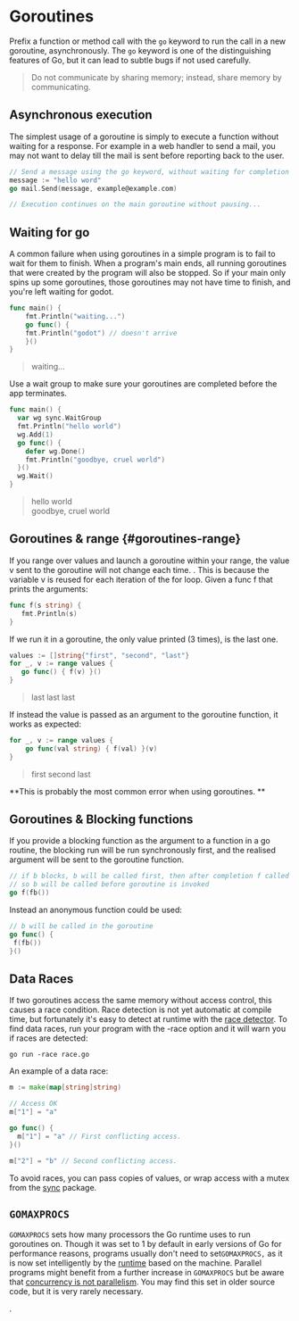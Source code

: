 # Goroutines

Prefix a function or method call with the `go` keyword to run the call in a new goroutine, asynchronously. The `go` keyword is one of the distinguishing features of Go, but it can lead to subtle bugs if not used carefully.

> Do not communicate by sharing memory; instead, share memory by communicating.

## Asynchronous execution

The simplest usage of a goroutine is simply to execute a function without waiting for a response. For example in a web handler to send a mail, you may not want to delay till the mail is sent before reporting back to the user.

```go
// Send a message using the go keyword, without waiting for completion
message := "hello word"
go mail.Send(message, example@example.com) 

// Execution continues on the main goroutine without pausing...
```

## Waiting for go

A common failure when using goroutines in a simple program is to fail to wait for them to finish. When a program's main ends,  all running goroutines that were created by the program will also be stopped. So if your main only spins up some goroutines, those goroutines may not have time to finish, and you're left waiting for godot.

```go
func main() {
    fmt.Println("waiting...")
    go func() {
    fmt.Println("godot") // doesn't arrive
    }()
}
```

> waiting...

Use a wait group to make sure your goroutines are completed before the app terminates.

```go
func main() {
  var wg sync.WaitGroup
  fmt.Println("hello world")
  wg.Add(1)
  go func() {
    defer wg.Done()
    fmt.Println("goodbye, cruel world")
  }()
  wg.Wait()
}
```

> hello world  
> goodbye, cruel world

## Goroutines & range {#goroutines-range}

If you range over values and launch a goroutine within your range, the value v sent to the goroutine will not change each time. . This is because the variable v is reused for each iteration of the for loop. Given a func f that prints the arguments:

```go
func f(s string) {
   fmt.Println(s)
}
```

If we run it in a goroutine, the only value printed \(3 times\), is the last one.

```go
values := []string{"first", "second", "last"}
for _, v := range values {
   go func() { f(v) }()
}
```

> last last last

If instead the value is passed as an argument to the goroutine function, it works as expected:

```go
for _, v := range values {
    go func(val string) { f(val) }(v)
}
```

> first second last

**This is probably the most common error when using goroutines. **

## Goroutines & Blocking functions

If you provide a blocking function as the argument to a function in a go routine, the blocking run will be run synchronously first, and the realised argument will be sent to the goroutine function.

```go
// if b blocks, b will be called first, then after completion f called with the result
// so b will be called before goroutine is invoked
go f(fb())
```

Instead an anonymous function could be used:

```go
// b will be called in the goroutine
go func() {
 f(fb())
}()
```

## Data Races

If two goroutines access the same memory without access control, this causes a race condition. Race detection is not yet automatic at compile time, but fortunately it's easy to detect at runtime with the [race detector](https://golang.org/doc/articles/race_detector.html).  To find data races, run your program with the -race option and it will warn you if races are detected:

```
go run -race race.go
```

An example of a data race:

```go
m := make(map[string]string)

// Access OK
m["1"] = "a"

go func() {
  m["1"] = "a" // First conflicting access.
}()

m["2"] = "b" // Second conflicting access.
```

To avoid races, you can pass copies of values, or wrap access with a mutex from the [sync](https://golang.org/pkg/sync/) package.

## `GOMAXPROCS`

`GOMAXPROCS` sets how many processors the Go runtime uses to run goroutines on. Though it was set to 1 by default in early versions of Go for performance reasons, programs usually don't need to set`GOMAXPROCS,` as it is now set intelligently by the [runtime](https://golang.org/pkg/runtime/#GOMAXPROCS) based on the machine. Parallel programs might benefit from a further increase in `GOMAXPROCS` but be aware that [concurrency is not parallelism](https://blog.golang.org/2013/01/concurrency-is-not-parallelism.html). You may find this set in older source code, but it is very rarely necessary.

.

